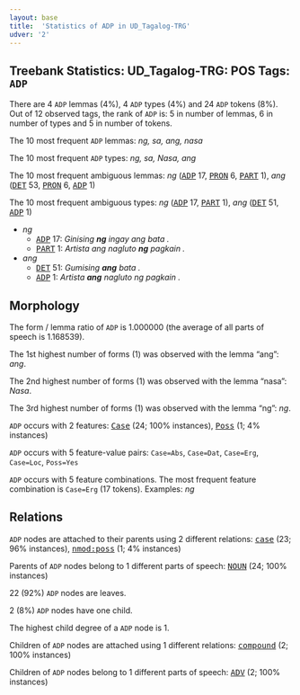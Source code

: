 ```yaml
---
layout: base
title:  'Statistics of ADP in UD_Tagalog-TRG'
udver: '2'
---
```


## Treebank Statistics: UD_Tagalog-TRG: POS Tags: `ADP`

There are 4 `ADP` lemmas (4%), 4 `ADP` types (4%) and 24 `ADP` tokens (8%).
Out of 12 observed tags, the rank of `ADP` is: 5 in number of lemmas, 6 in number of types and 5 in number of tokens.

The 10 most frequent `ADP` lemmas: <em>ng, sa, ang, nasa</em>

The 10 most frequent `ADP` types:  <em>ng, sa, Nasa, ang</em>

The 10 most frequent ambiguous lemmas: <em>ng</em> (<tt><a href="tl_trg-pos-ADP.html">ADP</a></tt> 17, <tt><a href="tl_trg-pos-PRON.html">PRON</a></tt> 6, <tt><a href="tl_trg-pos-PART.html">PART</a></tt> 1), <em>ang</em> (<tt><a href="tl_trg-pos-DET.html">DET</a></tt> 53, <tt><a href="tl_trg-pos-PRON.html">PRON</a></tt> 6, <tt><a href="tl_trg-pos-ADP.html">ADP</a></tt> 1)

The 10 most frequent ambiguous types:  <em>ng</em> (<tt><a href="tl_trg-pos-ADP.html">ADP</a></tt> 17, <tt><a href="tl_trg-pos-PART.html">PART</a></tt> 1), <em>ang</em> (<tt><a href="tl_trg-pos-DET.html">DET</a></tt> 51, <tt><a href="tl_trg-pos-ADP.html">ADP</a></tt> 1)


* <em>ng</em>
  * <tt><a href="tl_trg-pos-ADP.html">ADP</a></tt> 17: <em>Ginising <b>ng</b> ingay ang bata .</em>
  * <tt><a href="tl_trg-pos-PART.html">PART</a></tt> 1: <em>Artista ang nagluto <b>ng</b> pagkain .</em>
* <em>ang</em>
  * <tt><a href="tl_trg-pos-DET.html">DET</a></tt> 51: <em>Gumising <b>ang</b> bata .</em>
  * <tt><a href="tl_trg-pos-ADP.html">ADP</a></tt> 1: <em>Artista <b>ang</b> nagluto ng pagkain .</em>

## Morphology

The form / lemma ratio of `ADP` is 1.000000 (the average of all parts of speech is 1.168539).

The 1st highest number of forms (1) was observed with the lemma “ang”: <em>ang</em>.

The 2nd highest number of forms (1) was observed with the lemma “nasa”: <em>Nasa</em>.

The 3rd highest number of forms (1) was observed with the lemma “ng”: <em>ng</em>.

`ADP` occurs with 2 features: <tt><a href="tl_trg-feat-Case.html">Case</a></tt> (24; 100% instances), <tt><a href="tl_trg-feat-Poss.html">Poss</a></tt> (1; 4% instances)

`ADP` occurs with 5 feature-value pairs: `Case=Abs`, `Case=Dat`, `Case=Erg`, `Case=Loc`, `Poss=Yes`

`ADP` occurs with 5 feature combinations.
The most frequent feature combination is `Case=Erg` (17 tokens).
Examples: <em>ng</em>


## Relations

`ADP` nodes are attached to their parents using 2 different relations: <tt><a href="tl_trg-dep-case.html">case</a></tt> (23; 96% instances), <tt><a href="tl_trg-dep-nmod-poss.html">nmod:poss</a></tt> (1; 4% instances)

Parents of `ADP` nodes belong to 1 different parts of speech: <tt><a href="tl_trg-pos-NOUN.html">NOUN</a></tt> (24; 100% instances)

22 (92%) `ADP` nodes are leaves.

2 (8%) `ADP` nodes have one child.

The highest child degree of a `ADP` node is 1.

Children of `ADP` nodes are attached using 1 different relations: <tt><a href="tl_trg-dep-compound.html">compound</a></tt> (2; 100% instances)

Children of `ADP` nodes belong to 1 different parts of speech: <tt><a href="tl_trg-pos-ADV.html">ADV</a></tt> (2; 100% instances)

